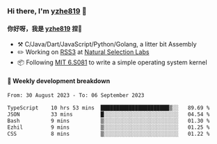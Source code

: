 ### Hi there, I'm [yzhe819](https://github.com/yzhe819) 👋

#### 你好呀，我是 [yzhe819](https://github.com/yzhe819) 捏👋

- :hammer_and_pick: C/Java/Dart/JavaScript/Python/Golang, a litter bit Assembly
- :pencil2: Working on [RSS3](https://github.com/NaturalSelectionLabs/RSS3) at [Natural Selection Labs](https://github.com/NaturalSelectionLabs)
- 📦 Following [MIT 6.S081](https://pdos.csail.mit.edu/6.S081/2020/) to write a simple operating system kernel



#### 📝 Weekly development breakdown

<!--START_SECTION:waka-->

```txt
From: 30 August 2023 - To: 06 September 2023

TypeScript    10 hrs 53 mins  ██████████████████████▒░░   89.69 %
JSON          33 mins         █░░░░░░░░░░░░░░░░░░░░░░░░   04.54 %
Bash          9 mins          ▒░░░░░░░░░░░░░░░░░░░░░░░░   01.30 %
Ezhil         9 mins          ▒░░░░░░░░░░░░░░░░░░░░░░░░   01.25 %
CSS           8 mins          ▒░░░░░░░░░░░░░░░░░░░░░░░░   01.22 %
```

<!--END_SECTION:waka-->



